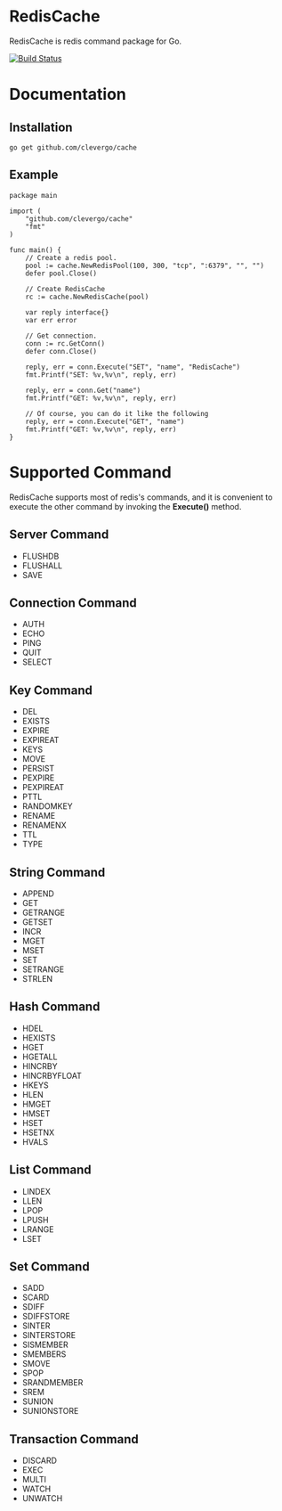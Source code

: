 # RedisCache
RedisCache is redis command package for Go.

[![Build Status](https://travis-ci.org/clevergo/cache.svg?branch=master)](https://travis-ci.org/clevergo/cache)


# Documentation
## Installation
```
go get github.com/clevergo/cache
```

## Example
```
package main

import (
	"github.com/clevergo/cache"
	"fmt"
)

func main() {
    // Create a redis pool.
	pool := cache.NewRedisPool(100, 300, "tcp", ":6379", "", "")
	defer pool.Close()

    // Create RedisCache
	rc := cache.NewRedisCache(pool)

    var reply interface{}
    var err error

    // Get connection.
    conn := rc.GetConn()
    defer conn.Close()
    
	reply, err = conn.Execute("SET", "name", "RedisCache")
    fmt.Printf("SET: %v,%v\n", reply, err)
    
    reply, err = conn.Get("name")
    fmt.Printf("GET: %v,%v\n", reply, err)
    
    // Of course, you can do it like the following
    reply, err = conn.Execute("GET", "name")
    fmt.Printf("GET: %v,%v\n", reply, err)
}
```


# Supported Command
RedisCache supports most of redis's commands, and it is convenient to execute the other command by invoking the **Execute()** method.

## Server Command
- FLUSHDB
- FLUSHALL
- SAVE

## Connection Command
- AUTH
- ECHO
- PING
- QUIT
- SELECT

## Key Command
- DEL
- EXISTS
- EXPIRE
- EXPIREAT
- KEYS
- MOVE
- PERSIST
- PEXPIRE
- PEXPIREAT
- PTTL
- RANDOMKEY
- RENAME
- RENAMENX
- TTL
- TYPE

## String Command
- APPEND
- GET
- GETRANGE
- GETSET
- INCR
- MGET
- MSET
- SET
- SETRANGE
- STRLEN

## Hash Command
- HDEL
- HEXISTS
- HGET
- HGETALL
- HINCRBY
- HINCRBYFLOAT
- HKEYS
- HLEN
- HMGET
- HMSET
- HSET
- HSETNX
- HVALS

## List Command
- LINDEX
- LLEN
- LPOP
- LPUSH
- LRANGE
- LSET

## Set Command
- SADD
- SCARD
- SDIFF
- SDIFFSTORE
- SINTER
- SINTERSTORE
- SISMEMBER
- SMEMBERS
- SMOVE
- SPOP
- SRANDMEMBER
- SREM
- SUNION
- SUNIONSTORE

## Transaction Command
- DISCARD
- EXEC
- MULTI
- WATCH
- UNWATCH
